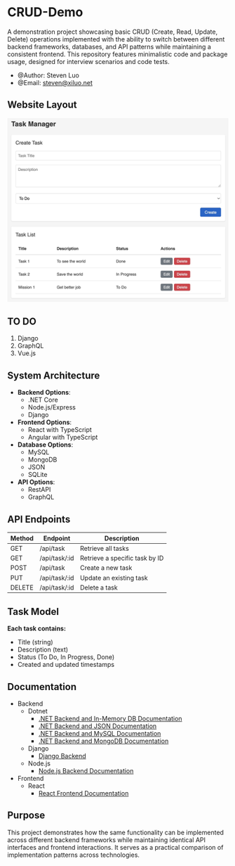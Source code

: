 # CRUD-Demo

A demonstration project showcasing basic CRUD (Create, Read, Update, Delete) operations implemented with the ability to switch between different backend frameworks, databases, and API patterns while maintaining a consistent frontend. This repository features minimalistic code and package usage, designed for interview scenarios and code tests.

- @Author: Steven Luo
- @Email: steven@xiluo.net

## Website Layout
![image](img/website.jpg)

## TO DO
1) Django
2) GraphQL
3) Vue.js 

## System Architecture

- **Backend Options**: 
  - .NET Core
  - Node.js/Express
  - Django
- **Frontend Options**: 
  - React with TypeScript
  - Angular with TypeScript
- **Database Options**: 
  - MySQL
  - MongoDB
  - JSON
  - SQLite
- **API Options**: 
  - RestAPI
  - GraphQL

## API Endpoints

| Method | Endpoint | Description |
|--------|----------|-------------|
| GET | /api/task | Retrieve all tasks |
| GET | /api/task/:id | Retrieve a specific task by ID |
| POST | /api/task | Create a new task |
| PUT | /api/task/:id | Update an existing task |
| DELETE | /api/task/:id | Delete a task |

## Task Model

**Each task contains:**
- Title (string)
- Description (text)
- Status (To Do, In Progress, Done)
- Created and updated timestamps

## Documentation

- Backend
  - Dotnet
      - [.NET Backend and In-Memory DB Documentation](dotnet-memory/README.md)
      - [.NET Backend and JSON Documentation](dotnet-json/README.md)
      - [.NET Backend and MySQL Documentation](dotnet-mysql/README.md)
      - [.NET Backend and MongoDB Documentation](dotnet-mongodb/README.md)
  - Django
      - [Django Backend](django/README.md)
  - Node.js
      - [Node.js Backend Documentation](nodejs-back/README.md)
- Frontend
  - React
    - [React Frontend Documentation](react-front/README.md)

## Purpose

This project demonstrates how the same functionality can be implemented across different backend frameworks while maintaining identical API interfaces and frontend interactions. It serves as a practical comparison of implementation patterns across technologies.